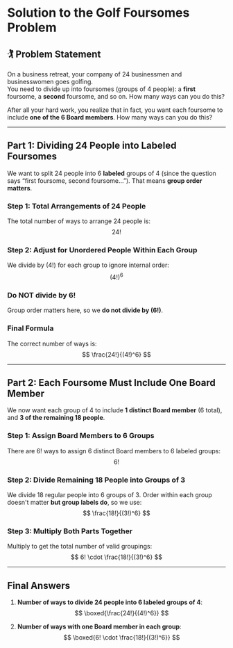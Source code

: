 # Solution to the Golf Foursomes Problem


## 🏌️ Problem Statement
On a business retreat, your company of 24 businessmen and businesswomen goes golfing.  
You need to divide up into foursomes (groups of 4 people): a **first** foursome, a **second** foursome, and so on. How many ways can you do this?  

After all your hard work, you realize that in fact, you want each foursome to include **one of the 6 Board members**. How many ways can you do this?

---

## Part 1: Dividing 24 People into Labeled Foursomes


We want to split 24 people into 6 **labeled** groups of 4 (since the question says “first foursome, second foursome…”). That means **group order matters**.


### Step 1: Total Arrangements of 24 People
The total number of ways to arrange 24 people is:
$$
24!
$$


### Step 2: Adjust for Unordered People Within Each Group
We divide by \(4!\) for each group to ignore internal order:
$$
(4!)^6
$$


### Do NOT divide by 6!  
Group order matters here, so we **do not divide by \(6!\)**.


### Final Formula
The correct number of ways is:
$$
\frac{24!}{(4!)^6}
$$


---

## Part 2: Each Foursome Must Include One Board Member


We now want each group of 4 to include **1 distinct Board member** (6 total), and **3 of the remaining 18 people**.


### Step 1: Assign Board Members to 6 Groups
There are 6! ways to assign 6 distinct Board members to 6 labeled groups:
$$
6!
$$


### Step 2: Divide Remaining 18 People into Groups of 3
We divide 18 regular people into 6 groups of 3. Order within each group doesn't matter **but group labels do**, so we use:
$$
\frac{18!}{(3!)^6}
$$


### Step 3: Multiply Both Parts Together
Multiply to get the total number of valid groupings:
$$
6! \cdot \frac{18!}{(3!)^6}
$$


---

## Final Answers


1. **Number of ways to divide 24 people into 6 labeled groups of 4**:  
   $$
   \boxed{\frac{24!}{(4!)^6}}
   $$


2. **Number of ways with one Board member in each group**:  
   $$
   \boxed{6! \cdot \frac{18!}{(3!)^6}}
   $$

